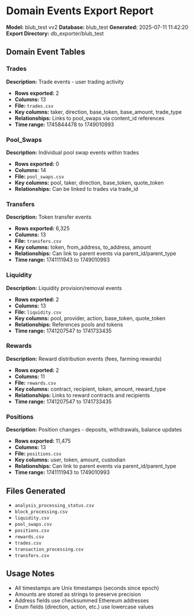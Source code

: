# Domain Events Export Report

**Model:** blub_test vv2
**Database:** blub_test
**Generated:** 2025-07-11 11:42:20
**Export Directory:** db_exporter/blub_test

## Domain Event Tables

### Trades
**Description:** Trade events - user trading activity

- **Rows exported:** 2
- **Columns:** 13
- **File:** `trades.csv`
- **Key columns:** taker, direction, base_token, base_amount, trade_type
- **Relationships:** Links to pool_swaps via content_id references
- **Time range:** 1745844478 to 1749010993

### Pool_Swaps
**Description:** Individual pool swap events within trades

- **Rows exported:** 0
- **Columns:** 14
- **File:** `pool_swaps.csv`
- **Key columns:** pool, taker, direction, base_token, quote_token
- **Relationships:** Can be linked to trades via trade_id

### Transfers
**Description:** Token transfer events

- **Rows exported:** 6,325
- **Columns:** 13
- **File:** `transfers.csv`
- **Key columns:** token, from_address, to_address, amount
- **Relationships:** Can link to parent events via parent_id/parent_type
- **Time range:** 1741111943 to 1749010993

### Liquidity
**Description:** Liquidity provision/removal events

- **Rows exported:** 2
- **Columns:** 13
- **File:** `liquidity.csv`
- **Key columns:** pool, provider, action, base_token, quote_token
- **Relationships:** References pools and tokens
- **Time range:** 1741207547 to 1741733435

### Rewards
**Description:** Reward distribution events (fees, farming rewards)

- **Rows exported:** 2
- **Columns:** 11
- **File:** `rewards.csv`
- **Key columns:** contract, recipient, token, amount, reward_type
- **Relationships:** Links to reward contracts and recipients
- **Time range:** 1741207547 to 1741733435

### Positions
**Description:** Position changes - deposits, withdrawals, balance updates

- **Rows exported:** 11,475
- **Columns:** 13
- **File:** `positions.csv`
- **Key columns:** user, token, amount, custodian
- **Relationships:** Can link to parent events via parent_id/parent_type
- **Time range:** 1741111943 to 1749010993

## Files Generated

- `analysis_processing_status.csv`
- `block_processing.csv`
- `liquidity.csv`
- `pool_swaps.csv`
- `positions.csv`
- `rewards.csv`
- `trades.csv`
- `transaction_processing.csv`
- `transfers.csv`

## Usage Notes

- All timestamps are Unix timestamps (seconds since epoch)
- Amounts are stored as strings to preserve precision
- Address fields use checksummed Ethereum addresses
- Enum fields (direction, action, etc.) use lowercase values
